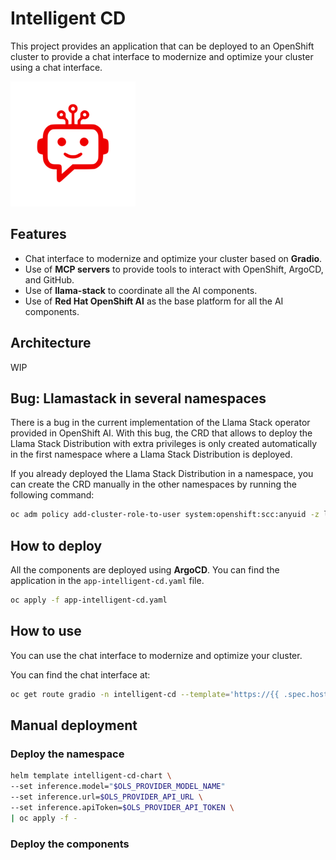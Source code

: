 # Intelligent CD

This project provides an application that can be deployed to an OpenShift cluster to provide a chat interface to modernize and optimize your cluster using a chat interface.

![Chatbot Interface](docs/images/chatbot.png)

## Features

- Chat interface to modernize and optimize your cluster based on **Gradio**.
- Use of **MCP servers** to provide tools to interact with OpenShift, ArgoCD, and GitHub.
- Use of **llama-stack** to coordinate all the AI components.
- Use of **Red Hat OpenShift AI** as the base platform for all the AI components.


## Architecture

WIP


## Bug: Llamastack in several namespaces

There is a bug in the current implementation of the Llama Stack operator provided in OpenShift AI. With this bug, the CRD that allows to deploy the Llama Stack Distribution with extra privileges is only created automatically in the first namespace where a Llama Stack Distribution is deployed.

If you already deployed the Llama Stack Distribution in a namespace, you can create the CRD manually in the other namespaces by running the following command:

```bash
oc adm policy add-cluster-role-to-user system:openshift:scc:anyuid -z llama-stack-sa --rolebinding-name llama-stack-crb-$NAMESPACE -n $NAMESPACE
```


## How to deploy

All the components are deployed using **ArgoCD**. You can find the application in the `app-intelligent-cd.yaml` file.

```bash
oc apply -f app-intelligent-cd.yaml
```

## How to use

You can use the chat interface to modernize and optimize your cluster.

You can find the chat interface at:

```bash
oc get route gradio -n intelligent-cd --template='https://{{ .spec.host }}/?__theme=light'
```


## Manual deployment

### Deploy the namespace

```bash
helm template intelligent-cd-chart \
--set inference.model="$OLS_PROVIDER_MODEL_NAME"
--set inference.url=$OLS_PROVIDER_API_URL \
--set inference.apiToken=$OLS_PROVIDER_API_TOKEN \
| oc apply -f -
```

### Deploy the components
